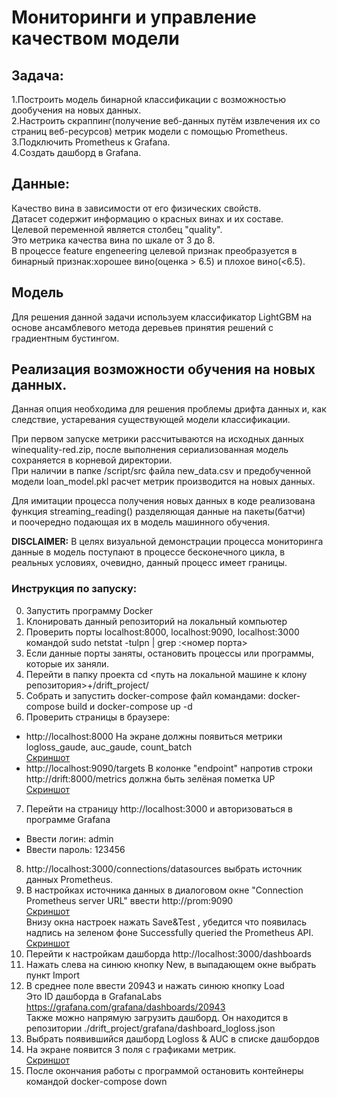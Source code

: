 # Мониторинги и управление качеством модели  

## Задача:  
1.Построить модель бинарной классификации c возможностью дообучения на новых данных.  
2.Настроить скраппинг(получение веб-данных путём извлечения их со страниц веб-ресурсов) метрик модели с помощью Prometheus. 
3.Подключить Prometheus к Grafana.  
4.Создать дашборд в Grafana.  

## Данные: 
Качество вина в зависимости от его физических свойств.  
Датасет содержит информацию о красных винах и их составе.  
Целевой переменной является столбец "quality".   
Это метрика качества вина по шкале от 3 до 8.  
В процессе feature engeneering целевой признак преобразуется в бинарный признак:хорошее вино(оценка > 6.5) и плохое вино(<6.5).  

## Модель  
Для решения данной задачи используем классификатор LightGBM на основе ансамблевого метода деревьев принятия решений с градиентным бустингом.  

## Реализация возможности обучения на новых данных.  
Данная опция необходима для решения проблемы дрифта данных и, как следствие, устаревания существующей модели классификации.  

При первом запуске метрики рассчитываются на исходных данных winequality-red.zip, после выполнения сериализованная модель сохраняется в корневой директории.  
При наличии в папке /script/src файла new_data.csv и предобученной модели loan_model.pkl расчет метрик производится на новых данных.   

Для имитации процесса получения новых данных в коде реализована функция  streaming_reading() разделяющая данные на пакеты(батчи)   
и поочередно подающая их в модель машинного обучения.  

**DISCLAIMER:** В целях визуальной демонстрации процесса мониторинга данные в модель поступают в процессе бесконечного цикла, 
в реальных условиях, очевидно, данный процесс имеет границы.  

### Инструкция по запуску:
0. Запустить программу Docker  
1. Клонировать данный репозиторий на локальный компьютер  
2. Проверить порты localhost:8000, localhost:9090, localhost:3000 командой sudo netstat -tulpn | grep :<номер порта>   
3. Если данные порты заняты, остановить процессы или программы, которые их заняли.  
4. Перейти в папку проекта cd <путь на локальной машине к клону репозитория>+/drift_project/   
5. Собрать и запустить docker-compose файл командами: docker-compose build и docker-compose up -d    
6. Проверить страницы в браузере:  
- http://localhost:8000 На экране должны появиться метрики logloss_gaude, auc_gaude, count_batch  
 [Скриншот](https://github.com/PavelNovikov888/drift_project/blob/master/picture/port8000.png)  
- http://localhost:9090/targets В колонке "endpoint" напротив строки http://drift:8000/metrics должна быть зелёная пометка UP    
[Скриншот](https://github.com/PavelNovikov888/drift_project/blob/master/picture/port9090.png) 
7. Перейти на страницу http://localhost:3000 и авторизоваться в программе Grafana
- Ввести логин: admin
- Ввести пароль: 123456
8. http://localhost:3000/connections/datasources выбрать источник данных Prometheus.   
9. В настройках источника данных в диалоговом окне "Connection Prometheus server URL" ввести http://prom:9090  
[Скриншот](https://github.com/PavelNovikov888/drift_project/blob/master/picture/datasourse3000.png)   
Внизу окна настроек нажать Save&Test , убедится что появилась надпись на зеленом фоне Successfully queried the Prometheus API.  
[Скриншот](https://github.com/PavelNovikov888/drift_project/blob/master/picture/save_test3000.png)  
9. Перейти к настройкам дашборда http://localhost:3000/dashboards  
10. Нажать слева на синюю кнопку New, в выпадающем окне выбрать пункт Import  
11. В среднее поле ввести 20943 и нажать синюю кнопку Load   
Это ID дашборда в GrafanaLabs https://grafana.com/grafana/dashboards/20943   
Также можно напрямую загрузить дашборд. Он находится в репозитории ./drift_project/grafana/dashboard_logloss.json  
12. Выбрать появившийся дашборд Logloss & AUC в списке дашбордов   
13. На экране появится 3 поля с графиками метрик.   
[Скриншот](https://github.com/PavelNovikov888/drift_project/blob/master/picture/dashboard3000.png)  
14. После окончания работы с программой остановить контейнеры командой docker-compose down  







